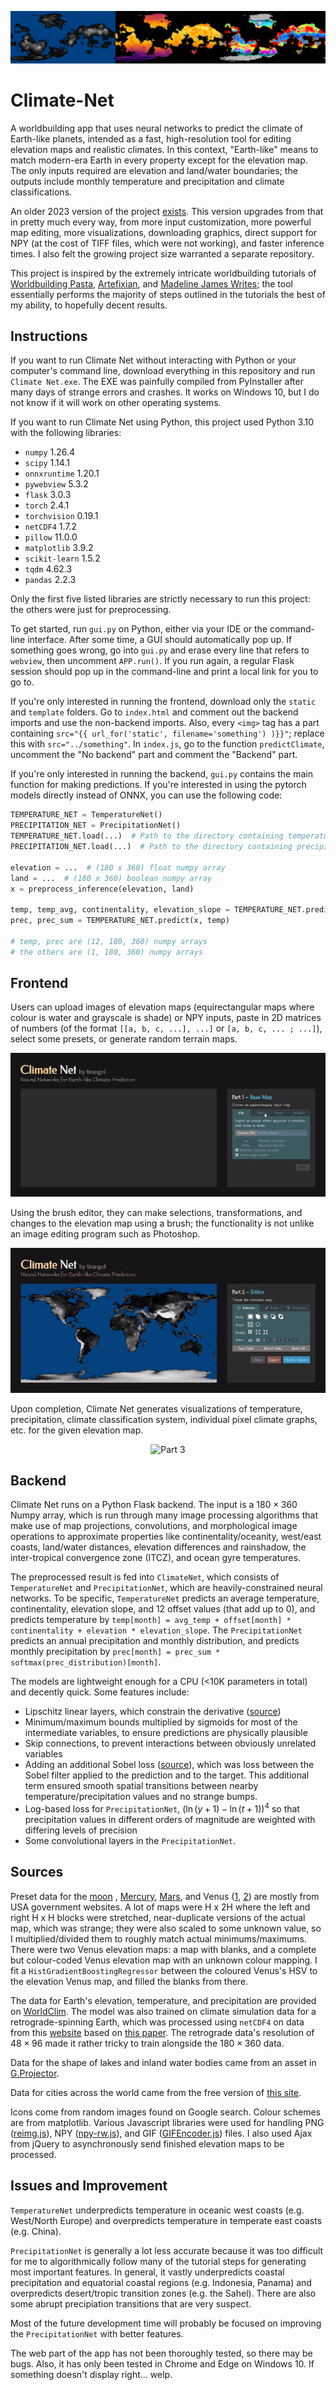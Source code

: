 <p align="center">
<img src="screenshot/banner.png" alt="Banner" />
</p>

# Climate-Net

A worldbuilding app that uses neural networks to predict the climate of Earth-like planets, intended as a fast, high-resolution tool for editing elevation maps and realistic climates. In this context, "Earth-like" means to match modern-era Earth in every property except for the elevation map. The only inputs required are elevation and land/water boundaries; the outputs include monthly temperature and precipitation and climate classifications.

An older 2023 version of the project [exists](https://github.com/tirangol/Projects/tree/main/climate%20net). This version upgrades from that in pretty much every way, from more input customization, more powerful map editing, more visualizations, downloading graphics, direct support for NPY (at the cost of TIFF files, which were not working), and faster inference times. I also felt the growing project size warranted a separate repository.

This project is inspired by the extremely intricate worldbuilding tutorials of [Worldbuilding Pasta](https://worldbuildingpasta.blogspot.com/p/blog-page.html), [Artefixian](https://www.youtube.com/playlist?list=PLduA6tsl3gyiX9fFJHi9qqq4RWx-dIcxO), and [Madeline James Writes](https://www.youtube.com/playlist?list=PLmhjHG1F7VXkkH4fG_t3WuZaikiQRJaHJ); the tool essentially performs the majority of steps outlined in the tutorials the best of my ability, to hopefully decent results. 


## Instructions
 
If you want to run Climate Net without interacting with Python or your computer's command line, download everything in this repository and run `Climate Net.exe`. The EXE was painfully compiled from PyInstaller after many days of strange errors and crashes. It works on Windows 10, but I do not know if it will work on other operating systems.
 
If you want to run Climate Net using Python, this project used Python 3.10 with the following libraries:

- `numpy` 1.26.4
- `scipy` 1.14.1
- `onnxruntime` 1.20.1
- `pywebview` 5.3.2
- `flask` 3.0.3
- `torch` 2.4.1
- `torchvision` 0.19.1
- `netCDF4` 1.7.2
- `pillow` 11.0.0
- `matplotlib` 3.9.2
- `scikit-learn` 1.5.2
- `tqdm` 4.62.3
- `pandas` 2.2.3

Only the first five listed libraries are strictly necessary to run this project: the others were just for preprocessing.

To get started, run `gui.py` on Python, either via your IDE or the command-line interface. After some time, a GUI should automatically pop up. If something goes wrong, go into `gui.py` and erase every line that refers to `webview`, then uncomment `APP.run()`. If you run again, a regular Flask session should pop up in the command-line and print a local link for you to go to.

If you're only interested in running the frontend, download only the `static` and `template` folders. Go to `index.html` and comment out the backend imports and use the non-backend imports. Also, every `<img>` tag has a part containing `src="{{ url_for('static', filename='something') )}}"`; replace this with `src="../something"`. In `index.js`, go to the function `predictClimate`, uncomment the "No backend" part and comment the "Backend" part.

If you're only interested in running the backend, `gui.py` contains the main function for making predictions. If you're interested in using the pytorch models directly instead of ONNX, you can use the following code:

```python
TEMPERATURE_NET = TemperatureNet()
PRECIPITATION_NET = PrecipitationNet()
TEMPERATURE_NET.load(...)  # Path to the directory containing temperature-net.pt
PRECIPITATION_NET.load(...)  # Path to the directory containing precipitation-net.pt

elevation = ...  # (180 x 360) float numpy array
land = ...  # (180 x 360) boolean numpy array
x = preprocess_inference(elevation, land)

temp, temp_avg, continentality, elevation_slope = TEMPERATURE_NET.predict(x)
prec, prec_sum = TEMPERATURE_NET.predict(x, temp)

# temp, prec are (12, 180, 360) numpy arrays
# the others are (1, 180, 360) numpy arrays
```


## Frontend

Users can upload images of elevation maps (equirectangular maps where colour is water and grayscale is shade) or NPY inputs, paste in 2D matrices of numbers (of the format `[[a, b, c, ...], ...]` or `[a, b, c, ... ; ...]`), select some presets, or generate random terrain maps.

<p align="center">
<img src="screenshot/part1.gif" alt="Part 1" />
</p>

Using the brush editor, they can make selections, transformations, and changes to the elevation map using a brush; the functionality is not unlike an image editing program such as Photoshop.

<p align="center">
<img src="screenshot/part2.gif" alt="Part 2" />
</p>

Upon completion, Climate Net generates visualizations of temperature, precipitation, climate classification system, individual pixel climate graphs, etc. for the given elevation map.

<p align="center">
<img src="screenshot/part3.gif" alt="Part 3" />
</p>

## Backend

Climate Net runs on a Python Flask backend. The input is a $180 \times 360$ Numpy array, which is run through many image processing algorithms that make use of map projections, convolutions, and morphological image operations to approximate properties like continentality/oceanity, west/east coasts, land/water distances, elevation differences and rainshadow, the inter-tropical convergence zone (ITCZ), and ocean gyre temperatures.

The preprocessed result is fed into `ClimateNet`, which consists of `TemperatureNet` and `PrecipitationNet`, which are heavily-constrained neural networks. To be specific, `TemperatureNet` predicts an average temperature, continentality, elevation slope, and 12 offset values (that add up to 0), and predicts temperature by `temp[month] = avg_temp + offset[month] * continentality + elevation * elevation_slope`. The `PrecipitationNet` predicts an annual precipitation and monthly distribution, and predicts monthly precipitation by `prec[month] = prec_sum * softmax(prec_distribution)[month]`.

The models are lightweight enough for a CPU (<10K parameters in total) and decently quick. Some features include:

- Lipschitz linear layers, which constrain the derivative ([source](https://github.com/whitneychiu/lipmlp_pytorch/blob/main/models/lipmlp.py))
- Minimum/maximum bounds multiplied by sigmoids for most of the intermediate variables, to ensure predictions are physically plausible
- Skip connections, to prevent interactions between obviously unrelated variables
- Adding an additional Sobel loss ([source](https://github.com/chaddy1004/sobel-operator-pytorch/blob/master/model.py)), which was loss between the Sobel filter applied to the prediction and to the target. This additional term ensured smooth spatial transitions between nearby temperature/precipitation values and no strange bumps.
- Log-based loss for `PrecipitationNet`, $(\ln(y + 1) - \ln(t + 1))^4$ so that precipitation values in different orders of magnitude are weighted with differing levels of precision
- Some convolutional layers in the `PrecipitationNet`.


## Sources

Preset data for the [moon](https://svs.gsfc.nasa.gov/4720/) , [Mercury](https://astrogeology.usgs.gov/search/map/mercury_messenger_global_dem_665m), [Mars](https://astrogeology.usgs.gov/search/map/mars_mgs_mola_dem_463m), and Venus ([1](https://astrogeology.usgs.gov/search/map/venus_magellan_global_topography_4641m), [2](https://astrogeology.usgs.gov/search/map/venus_magellan_global_c3_mdir_colorized_topographic_mosaic_6600m)) are mostly from USA government websites. A lot of maps were H x 2H where the left and right H x H blocks were stretched, near-duplicate versions of the actual map, which was strange; they were also scaled to some unknown value, so I multiplied/divided them to roughly match actual minimums/maximums. There were two Venus elevation maps: a map with blanks, and a complete but colour-coded Venus elevation map with an unknown colour mapping. I fit a `HistGradientBoostingRegressor` between the coloured Venus's HSV to the elevation Venus map, and filled the blanks from there.

The data for Earth's elevation, temperature, and precipitation are provided on [WorldClim](https://www.worldclim.org/data/worldclim21.html). The model was also trained on climate simulation data for a retrograde-spinning Earth, which was processed using `netCDF4` on data from this [website](https://www.wdc-climate.de/ui/entry?acronym=DKRZ_LTA_110_ds00001) based on [this paper](https://esd.copernicus.org/articles/9/1191/2018/#section9). The retrograde data's resolution of $48 \times 96$ made it rather tricky to train alongside the $180 \times 360$ data.

Data for the shape of lakes and inland water bodies came from an asset in [G.Projector](https://www.giss.nasa.gov/tools/gprojector/).

Data for cities across the world came from the free version of [this site](https://simplemaps.com/data/world-cities). 

Icons come from random images found on Google search. Colour schemes are from matplotlib. Various Javascript libraries were used for handling PNG ([reimg.js](https://github.com/gillyb/reimg)), NPY ([npy-rw.js](https://gist.github.com/LingDong-/b24f172ba0888976143463a8801e2040)), and GIF ([GIFEncoder.js](https://github.com/antimatter15/jsgif)) files. I also used Ajax from jQuery to asynchronously send finished elevation maps to be processed.


## Issues and Improvement

`TemperatureNet` underpredicts temperature in oceanic west coasts (e.g. West/North Europe) and overpredicts temperature in temperate east coasts (e.g. China).

`PrecipitationNet` is generally a lot less accurate because it was too difficult for me to algorithmically follow many of the tutorial steps for generating most important features. In general, it vastly underpredicts coastal precipitation and equatorial coastal regions (e.g. Indonesia, Panama) and overpredicts desert/tropic transition zones (e.g. the Sahel). There are also some abrupt precipiation transitions that are very suspect.

Most of the future development time will probably be focused on improving the `PrecipitationNet` with better features.

The web part of the app has not been thoroughly tested, so there may be bugs. Also, it has only been tested in Chrome and Edge on Windows 10. If something doesn't display right... welp.
